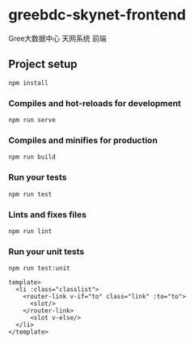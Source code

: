 # greebdc-skynet-frontend

Gree大数据中心 天网系统 前端

## Project setup
```
npm install
```

### Compiles and hot-reloads for development
```
npm run serve
```

### Compiles and minifies for production
```
npm run build
```

### Run your tests
```
npm run test
```

### Lints and fixes files
```
npm run lint
```

### Run your unit tests
```
npm run test:unit
```
```vue
template>
  <li :class="classlist">
    <router-link v-if="to" class="link" :to="to">
      <slot/>
    </router-link>
      <slot v-else/>
  </li>
</template>
```
